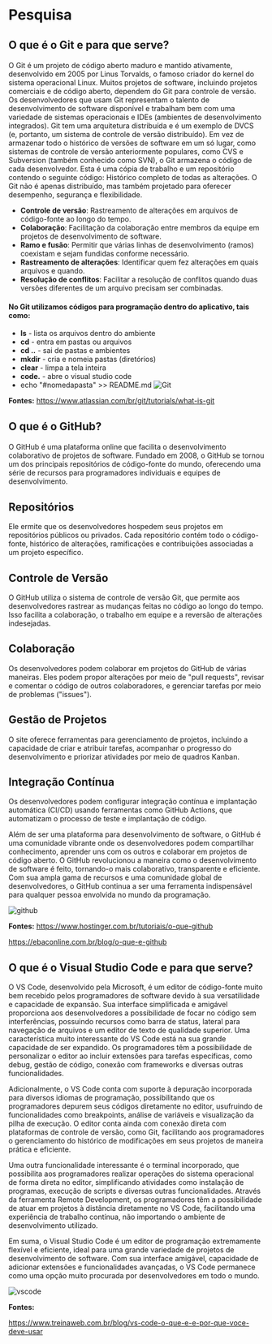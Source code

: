 # **Pesquisa**

## **O que é o Git e para que serve?**

#### 
 O Git é um projeto de código aberto maduro e mantido ativamente, desenvolvido em 2005 por Linus Torvalds, o famoso criador do kernel do sistema operacional Linux. Muitos projetos de software, incluindo projetos comerciais e de código aberto, dependem do Git para controle de versão. Os desenvolvedores que usam Git representam o talento de desenvolvimento de software disponível e trabalham bem com uma  variedade de sistemas operacionais e IDEs (ambientes de desenvolvimento integrados).  Git tem uma arquitetura distribuída e é um exemplo de DVCS (e, portanto, um sistema de controle de versão distribuído). Em vez de armazenar todo o histórico de versões de software em um só lugar, como  sistemas de controle de versão anteriormente populares, como CVS e Subversion (também conhecido como SVN), o Git armazena o código de cada desenvolvedor. Esta é uma cópia de trabalho e um repositório contendo o seguinte código: Histórico completo de todas as alterações. O Git não é apenas distribuído, mas também projetado para oferecer desempenho, segurança e flexibilidade.

- **Controle de versão**: Rastreamento de alterações em arquivos de código-fonte ao longo do tempo.
- **Colaboração**: Facilitação da colaboração entre membros da equipe em projetos de desenvolvimento de software.
- **Ramo e fusão**: Permitir que várias linhas de desenvolvimento (ramos) coexistam e sejam fundidas conforme necessário.
- **Rastreamento de alterações**: Identificar quem fez alterações em quais arquivos e quando.
- **Resolução de conflitos**: Facilitar a resolução de conflitos quando duas versões diferentes de um arquivo precisam ser combinadas.

#### No Git utilizamos códigos para programação dentro do aplicativo, tais como:

- **ls** - lista os arquivos dentro do ambiente
- **cd** - entra em pastas ou arquivos
- **cd ..** - sai de pastas e ambientes
- **mkdir** - cria e nomeia pastas (diretórios)
- **clear** - limpa a tela inteira
- **code.** - abre o visual studio code
- echo "#nomedapasta" >> README.md
![Git](https://upload.wikimedia.org/wikipedia/commons/thumb/e/e0/Git-logo.svg/1200px-Git-logo.svg.png)

**Fontes:**
<https://www.atlassian.com/br/git/tutorials/what-is-git>


## O que é o GitHub?

#### 
 O GitHub é uma plataforma online que facilita o desenvolvimento colaborativo de projetos de software. Fundado em 2008, o GitHub se tornou um dos principais repositórios de código-fonte do mundo, oferecendo uma série de recursos para programadores individuais e equipes de desenvolvimento. 

## Repositórios

 Ele ermite que os desenvolvedores hospedem seus projetos em repositórios públicos ou privados. Cada repositório contém todo o código-fonte, histórico de alterações, ramificações e contribuições associadas a um projeto específico.

## Controle de Versão

 O GitHub utiliza o sistema de controle de versão Git, que permite aos desenvolvedores rastrear as mudanças feitas no código ao longo do tempo. Isso facilita a colaboração, o trabalho em equipe e a reversão de alterações indesejadas.

## Colaboração

 Os desenvolvedores podem colaborar em projetos do GitHub de várias maneiras. Eles podem propor alterações por meio de "pull requests", revisar e comentar o código de outros colaboradores, e gerenciar tarefas por meio de problemas ("issues").

## Gestão de Projetos

 O site oferece ferramentas para gerenciamento de projetos, incluindo a capacidade de criar e atribuir tarefas, acompanhar o progresso do desenvolvimento e priorizar atividades por meio de quadros Kanban.

## Integração Contínua

 Os desenvolvedores podem configurar integração contínua e implantação automática (CI/CD) usando ferramentas como GitHub Actions, que automatizam o processo de teste e implantação de código.

 Além de ser uma plataforma para desenvolvimento de software, o GitHub é uma comunidade vibrante onde os desenvolvedores podem compartilhar conhecimento, aprender uns com os outros e colaborar em projetos de código aberto. O GitHub revolucionou a maneira como o desenvolvimento de software é feito, tornando-o mais colaborativo, transparente e eficiente. Com sua ampla gama de recursos e uma comunidade global de desenvolvedores, o GitHub continua a ser uma ferramenta indispensável para qualquer pessoa envolvida no mundo da programação.

 ![github](https://1000logos.net/wp-content/uploads/2021/05/GitHub-logo.png)

 **Fontes:**
 <https://www.hostinger.com.br/tutoriais/o-que-github>

 <https://ebaconline.com.br/blog/o-que-e-github>


 ## O que é o Visual Studio Code e para que serve?

 O VS Code, desenvolvido pela Microsoft, é um editor de código-fonte muito bem recebido pelos programadores de software devido à sua versatilidade e capacidade de expansão. Sua interface simplificada e amigável proporciona aos desenvolvedores a possibilidade de focar no código sem interferências, possuindo recursos como barra de status, lateral para navegação de arquivos e um editor de texto de qualidade superior. Uma característica muito interessante do VS Code está na sua grande capacidade de ser expandido. Os programadores têm a possibilidade de personalizar o editor ao incluir extensões para tarefas específicas, como debug, gestão de código, conexão com frameworks e diversas outras funcionalidades.

 Adicionalmente, o VS Code conta com suporte à depuração incorporada para diversos idiomas de programação, possibilitando que os programadores depurem seus códigos diretamente no editor, usufruindo de funcionalidades como breakpoints, análise de variáveis e visualização da pilha de execução. O editor conta ainda com conexão direta com plataformas de controle de versão, como Git, facilitando aos programadores o gerenciamento do histórico de modificações em seus projetos de maneira prática e eficiente.

 Uma outra funcionalidade interessante é o terminal incorporado, que possibilita aos programadores realizar operações do sistema operacional de forma direta no editor, simplificando atividades como instalação de programas, execução de scripts e diversas outras funcionalidades. Através da ferramenta Remote Development, os programadores têm a possibilidade de atuar em projetos à distância diretamente no VS Code, facilitando uma experiência de trabalho contínua, não importando o ambiente de desenvolvimento utilizado.

 Em suma, o Visual Studio Code é um editor de programação extremamente flexível e eficiente, ideal para uma grande variedade de projetos de desenvolvimento de software. Com sua interface amigável, capacidade de adicionar extensões e funcionalidades avançadas, o VS Code permanece como uma opção muito procurada por desenvolvedores em todo o mundo.

![vscode](https://sujeitoprogramador.com/wp-content/uploads/2019/05/vscodeProd.png)

**Fontes:**

<https://www.treinaweb.com.br/blog/vs-code-o-que-e-e-por-que-voce-deve-usar>



 


